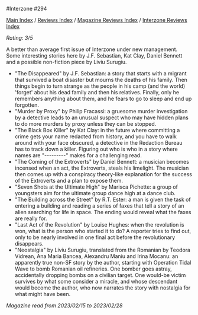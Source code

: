 #Interzone #294

[Main Index](../../../README.md) / [Reviews Index](../../README.md) / [Magazine Reviews Index](../README.md) / [Interzone Reviews Index](README.md)

*Rating: 3/5*

A better than average first issue of Interzone under new management. Some interesting stories here by J.F. Sebastian, Kat Clay, Daniel Bennett and a possible non-fiction piece by Liviu Surugiu.

- "The Disappeared" by J.F. Sebastian: a story that starts with a migrant that survived a boat disaster but mourns the deaths of his family. Then things begin to turn strange as the people in his camp (and the world) 'forget' about his dead family and then his relatives. Finally, only he remembers anything about them, and he fears to go to sleep and end up forgotten.
- "Murder by Proxy" by Philip Fracassi: a gruesome murder investigation by a detective leads to an unusual suspect who may have hidden plans to do more murders by proxy unless they can be stopped.
- "The Black Box Killer" by Kat Clay: in the future where committing a crime gets your name redacted from history, and you have to walk around with your face obscured, a detective in the Redaction Bureau has to track down a killer. Figuring out who is who in a story where names are "---------" makes for a challenging read.
- "The Coming of the Extroverts" by Daniel Bennett: a musician becomes incensed when an act, the Extroverts, steals his limelight. The musician then comes up with a conspiracy theory-like explanation for the success of the Extroverts and a plan to expose them.
- "Seven Shots at the Ultimate High" by Marisca Pichette: a group of youngsters aim for the ultimate group dance high at a dance club.
- "The Building across the Street" by R.T. Ester: a man is given the task of entering a building and reading a series of faxes that tell a story of an alien searching for life in space. The ending would reveal what the faxes are really for.
- "Last Act of the Revolution" by Louise Hughes: when the revolution is won, what is the person who started it to do? A reporter tries to find out, only to be nearly involved in one final act before the revolutionary disappears.
- "Neostalgia" by Liviu Surugiu, translated from the Romanian by Teodora Vidrean, Ana Maria Bancea, Alexandru Maniu and Irina Mocanu: an apparently true non-SF story by the author, starting with Operation Tidal Wave to bomb Romanian oil refineries. One bomber goes astray, accidentally dropping bombs on a civilian target. One would-be victim survives by what some consider a miracle, and whose descendant would become the author, who now narrates the story with nostalgia for what might have been.

*Magazine read from 2023/02/15 to 2023/02/28*
